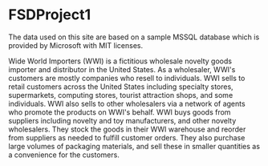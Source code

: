 # FSDProject1
The data used on this site are based on a sample MSSQL database which is provided by Microsoft with MIT licenses.

Wide World Importers (WWI) is a fictitious wholesale novelty goods importer and distributor in the United States. As a wholesaler, WWI's customers are mostly companies who resell to individuals. WWI sells to retail customers across the United States including specialty stores, supermarkets, computing stores, tourist attraction shops, and some individuals. WWI also sells to other wholesalers via a network of agents who promote the products on WWI's behalf. WWI buys goods from suppliers including novelty and toy manufacturers, and other novelty wholesalers. They stock the goods in their WWI warehouse and reorder from suppliers as needed to fulfill customer orders. They also purchase large volumes of packaging materials, and sell these in smaller quantities as a convenience for the customers. 
            
 
